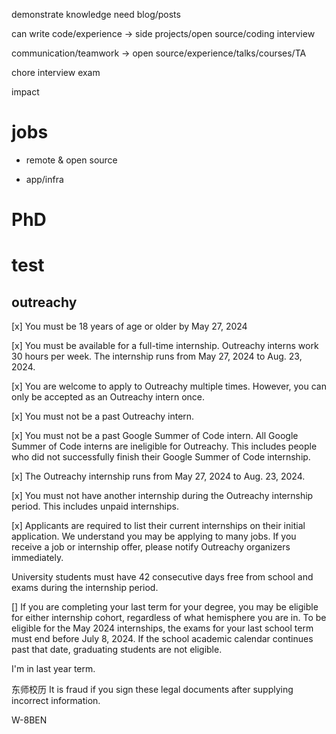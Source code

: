 

demonstrate knowledge need blog/posts

can write code/experience -> side projects/open source/coding interview

communication/teamwork -> open source/experience/talks/courses/TA

chore interview exam

impact

# jobs

- remote & open source

- app/infra

# PhD



# test

## outreachy

[x] You must be 18 years of age or older by May 27, 2024

[x] You must be available for a full-time internship. Outreachy interns work 30 hours per week. The internship runs from May 27, 2024 to Aug. 23, 2024.

[x] You are welcome to apply to Outreachy multiple times. However, you can only be accepted as an Outreachy intern once.

[x] You must not be a past Outreachy intern.

[x] You must not be a past Google Summer of Code intern. All Google Summer of Code interns are ineligible for Outreachy. This includes people who did not successfully finish their Google Summer of Code internship.

[x] The Outreachy internship runs from May 27, 2024 to Aug. 23, 2024.

[x] You must not have another internship during the Outreachy internship period. This includes unpaid internships.

[x] Applicants are required to list their current internships on their initial application. We understand you may be applying to many jobs. If you receive a job or internship offer, please notify Outreachy organizers immediately.




University students must have 42 consecutive days free from school and exams during the internship period.

[] If you are completing your last term for your degree, you may be eligible for either internship cohort, regardless of what hemisphere you are in. To be eligible for the May 2024 internships, the exams for your last school term must end before July 8, 2024. If the school academic calendar continues past that date, graduating students are not eligible.


I'm in last year term.


东师校历 It is fraud if you sign these legal documents after supplying incorrect information.

W-8BEN




